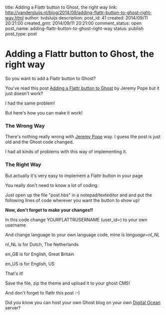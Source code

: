 title: Adding a Flattr button to Ghost, the right way
link: http://vandersluijs.nl/blog/2014/09/adding-flattr-button-to-ghost-right-way.html
author: tvdsluijs
description: 
post_id: 41
created: 2014/09/11 20:21:00
created_gmt: 2014/09/11 20:21:00
comment_status: open
post_name: adding-flattr-button-to-ghost-right-way
status: publish
post_type: post

# Adding a Flattr button to Ghost, the right way

So you want to add a Flattr button to Ghost?  
  
You've read this post [Adding a Flattr button to Ghost](http://whird.jpope.org/adding-a-flattr-button-to-a-ghost-blog/) by Jeremy Pope but it just doesn't work?  
  
I had the same problem!  
  
But here's how you can make it work!   
  


### The Wrong Way

  
  
There's nothing really wrong with [Jeremy Pope](http://whird.jpope.org/adding-a-flattr-button-to-a-ghost-blog/) way. I guess the post is just old and the Ghost code changed.  
  
I had all kinds of problems with this way of implementing it.  
  


### The Right Way

  
  
But actually it's very easy to implement a Flattr button in your page  
  
You really don't need to know a lot of coding.  
  
Just open up the file "post.hbs" in a notepad/texteditor and and put the following lines of code wherever you want the button to show up!  
  
  
  
**Now, don't forget to make your changes!!**  
  
In this code change YOURFLATTRUSERNAME (user_id=) to your own username  
  
And change language to your own language code, mine is _language=nl_NL_  
  
nl_NL is for Dutch, The Netherlands   
  
en_GB is for English, Great Britain   
  
en_US is for English, US  
  
That's it!  
  
Save the file, zip the theme and upload it to your ghost CMS!  
  
And don't forget to flattr this post :-)  
  
Did you know you can host your own Ghost blog on your own [Digital Ocean](https://www.digitalocean.com/?refcode=38909179d2dc) server?